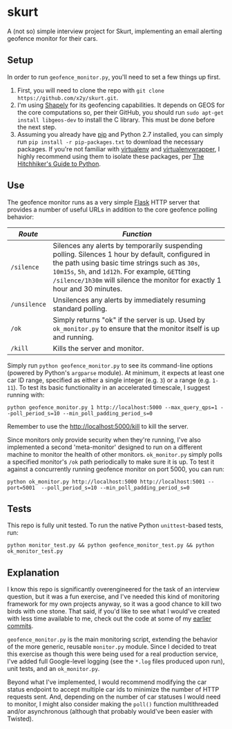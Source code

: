 # skurt
A (not so) simple interview project for Skurt, implementing an email alerting geofence monitor for their cars.

## Setup
In order to run `geofence_monitor.py`, you'll need to set a few things up first.

1. First, you will need to clone the repo with `git clone https://github.com/x2y/skurt.git`.
2. I'm using [Shapely](https://github.com/Toblerity/Shapely) for its geofencing capabilities. It depends on GEOS for the core computations so, per their GitHub, you should run `sudo apt-get install libgeos-dev` to install the C library. This must be done before the next step.
3. Assuming you already have [pip](https://pypi.python.org/pypi/pip) and Python 2.7 installed, you can simply run `pip install -r pip-packages.txt` to download the necessary packages. If you're not familiar with [virtualenv](https://pypi.python.org/pypi/virtualenv) and [virtualenvwrapper](https://pypi.python.org/pypi/virtualenvwrapper), I highly recommend using them to isolate these packages, per [The Hitchhiker's Guide to Python](http://docs.python-guide.org/en/latest/dev/virtualenvs/).

## Use
The geofence monitor runs as a very simple [Flask](http://flask.pocoo.org/) HTTP server that provides a number of useful URLs in addition to the core geofence polling behavior:

| *Route*         | *Function* |
|-----------------|-----------------------------------------------------------------------------------------------------------------------------------------------------------------------------------------------------------------------------------------------------------------------------------------------------------------------|
| `/silence`      | Silences any alerts by temporarily suspending polling. Silences 1 hour by default, configured in the path using basic time strings such as `30s`, `10m15s`, `5h`, and `1d12h`. For example, `GET`ting `/silence/1h30m` will silence the monitor for exactly 1 hour and 30 minutes. |
| `/unsilence`    | Unsilences any alerts by immediately resuming standard polling.|
| `/ok`           | Simply returns "ok" if the server is up. Used by `ok_monitor.py` to ensure that the monitor itself is up and running.|
| `/kill` | Kills the server and monitor.|

Simply run `python geofence_monitor.py` to see its command-line options (powered by Python's `argparse` module). At minimum, it expects at least one car ID range, specified as either a single integer (e.g.  `3`) or a range (e.g. `1-11`). To test its basic functionality in an accelerated timescale, I suggest running with:

    python geofence_monitor.py 1 http://localhost:5000 --max_query_qps=1 --poll_period_s=10 --min_poll_padding_period_s=0

Remember to use the [http://localhost:5000/kill](http://localhost:5000/kill) to kill the server.

Since monitors only provide security when they're running, I've also implemented a second 'meta-monitor' designed to run on a different machine to monitor the health of other monitors. `ok_monitor.py` simply polls a specified monitor's `/ok` path periodically to make sure it is up. To test it against a concurrently running geofence monitor on port 5000, you can run:

    python ok_monitor.py http://localhost:5000 http://localhost:5001 --port=5001  --poll_period_s=10 --min_poll_padding_period_s=0 

## Tests
This repo is fully unit tested. To run the native Python `unittest`-based tests, run:

    python monitor_test.py && python geofence_monitor_test.py && python ok_monitor_test.py

## Explanation
I know this repo is significantly overengineered for the task of an interview question, but it was a fun exercise, and I've needed this kind of monitoring framework for my own projects anyway, so it was a good chance to kill two birds with one stone. That said, if you'd like to see what I would've created with less time available to me, check out the code at some of my [earlier commits](https://github.com/x2y/skurt/blob/8129c30419d83f67cf64426a2bf6f8511ba4eb9f/geofence_monitor.py).

`geofence_monitor.py` is the main monitoring script, extending the behavior of the more generic, reusable `monitor.py` module. Since I decided to treat this exercise as though this were being used for a real production service, I've added full Google-level logging (see the `*.log` files produced upon run), unit tests, and an `ok_monitor.py`.

Beyond what I've implemented, I would recommend modifying the car status endpoint to accept multiple car ids to minimize the number of HTTP requests sent. And, depending on the number of car statuses I would need to monitor, I might also consider making the `poll()` function multithreaded and/or asynchronous (although that probably would've been easier with Twisted).